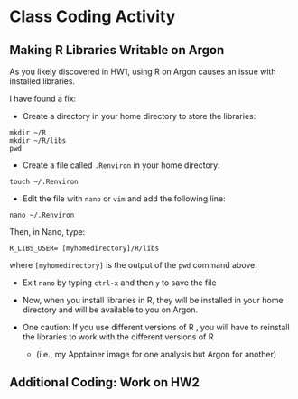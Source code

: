 # Class Coding Activity

## Making R Libraries Writable on Argon

As you likely discovered in HW1, using R on Argon causes an issue with installed libraries.

I have found a fix:

* Create a directory in your home directory to store the libraries:

```
mkdir ~/R
mkdir ~/R/libs
pwd
```

* Create a file called `.Renviron` in your home directory:

```
touch ~/.Renviron
```

* Edit the file with `nano` or `vim` and add the following line:
```
nano ~/.Renviron
```

Then, in Nano, type: 

```R_LIBS_USER= [myhomedirectory]/R/libs```

where `[myhomedirectory]` is the output of the `pwd` command above.

* Exit `nano` by typing `ctrl-x` and then `y` to save the file

* Now, when you install libraries in R, they will be installed in your home directory and will be available to you on Argon.
* One caution: If you use different versions of R , you will have to reinstall the libraries to work with the different versions of R
  * (i.e., my Apptainer image for one analysis but Argon for another)

## Additional Coding: Work on HW2

